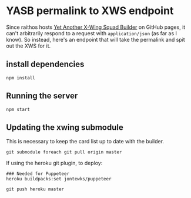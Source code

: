 # YASB permalink to XWS endpoint

Since raithos hosts [Yet Another X-Wing Squad Builder](https://raithos.github.io/xwing)
on GitHub pages, it can't arbitrarily respond to a request with
`application/json` (as far as I know).  So instead, here's an endpoint
that will take the permalink and spit out the XWS for it.

## install dependencies

    npm install

## Running the server

    npm start

## Updating the xwing submodule

This is necessary to keep the card list up to date with the builder.

    git submodule foreach git pull origin master


If using the heroku git plugin, to deploy:

    ### Needed for Puppeteer
    heroku buildpacks:set jontewks/puppeteer

    git push heroku master


